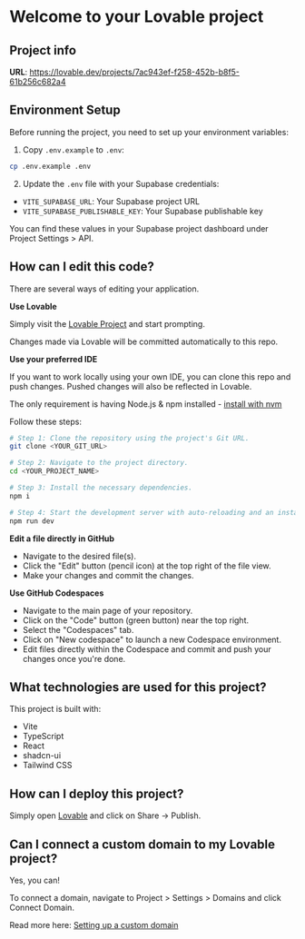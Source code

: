 # Welcome to your Lovable project

## Project info

**URL**: https://lovable.dev/projects/7ac943ef-f258-452b-b8f5-61b256c682a4

## Environment Setup

Before running the project, you need to set up your environment variables:

1. Copy `.env.example` to `.env`:
```sh
cp .env.example .env
```

2. Update the `.env` file with your Supabase credentials:
- `VITE_SUPABASE_URL`: Your Supabase project URL
- `VITE_SUPABASE_PUBLISHABLE_KEY`: Your Supabase publishable key

You can find these values in your Supabase project dashboard under Project Settings > API.

## How can I edit this code?

There are several ways of editing your application.

**Use Lovable**

Simply visit the [Lovable Project](https://lovable.dev/projects/7ac943ef-f258-452b-b8f5-61b256c682a4) and start prompting.

Changes made via Lovable will be committed automatically to this repo.

**Use your preferred IDE**

If you want to work locally using your own IDE, you can clone this repo and push changes. Pushed changes will also be reflected in Lovable.

The only requirement is having Node.js & npm installed - [install with nvm](https://github.com/nvm-sh/nvm#installing-and-updating)

Follow these steps:

```sh
# Step 1: Clone the repository using the project's Git URL.
git clone <YOUR_GIT_URL>

# Step 2: Navigate to the project directory.
cd <YOUR_PROJECT_NAME>

# Step 3: Install the necessary dependencies.
npm i

# Step 4: Start the development server with auto-reloading and an instant preview.
npm run dev
```

**Edit a file directly in GitHub**

- Navigate to the desired file(s).
- Click the "Edit" button (pencil icon) at the top right of the file view.
- Make your changes and commit the changes.

**Use GitHub Codespaces**

- Navigate to the main page of your repository.
- Click on the "Code" button (green button) near the top right.
- Select the "Codespaces" tab.
- Click on "New codespace" to launch a new Codespace environment.
- Edit files directly within the Codespace and commit and push your changes once you're done.

## What technologies are used for this project?

This project is built with:

- Vite
- TypeScript
- React
- shadcn-ui
- Tailwind CSS

## How can I deploy this project?

Simply open [Lovable](https://lovable.dev/projects/7ac943ef-f258-452b-b8f5-61b256c682a4) and click on Share -> Publish.

## Can I connect a custom domain to my Lovable project?

Yes, you can!

To connect a domain, navigate to Project > Settings > Domains and click Connect Domain.

Read more here: [Setting up a custom domain](https://docs.lovable.dev/tips-tricks/custom-domain#step-by-step-guide)
